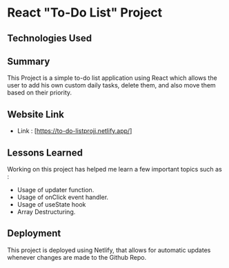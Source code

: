 # React "To-Do List" Project


## Technologies Used


## Summary
This Project is a simple to-do list application using React which allows the user to add his own custom daily tasks, delete them, and also move them based on their priority.

## Website Link

* Link : [https://to-do-listprojj.netlify.app/]

## Lessons Learned
Working on this project has helped me learn a few important topics such as : 
<ul>
    <li>Usage of updater function.</li>
    <li>Usage of onClick event handler.</li>
    <li>Usage of useState hook</li>
    <li>Array Destructuring.</li>
</ul>     



## Deployment

 This project is deployed using Netlify, that allows for automatic updates whenever changes are made to the Github Repo.

